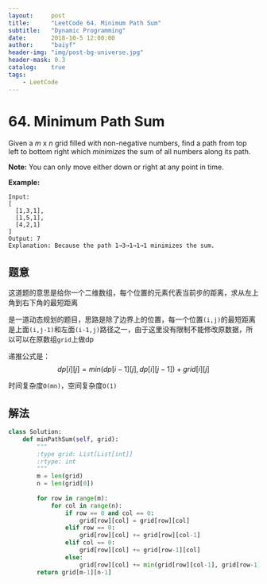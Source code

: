 ```yaml
---
layout:     post
title:      "LeetCode 64. Minimum Path Sum"
subtitle:   "Dynamic Programming"
date:       2018-10-5 12:00:00
author:     "baiyf"
header-img: "img/post-bg-universe.jpg"
header-mask: 0.3
catalog:    true
tags:
    - LeetCode
---
```


# 64. Minimum Path Sum

Given a *m* x *n* grid filled with non-negative numbers, find a path from top left to bottom right which *minimizes* the sum of all numbers along its path.

**Note:** You can only move either down or right at any point in time.

**Example:**

```
Input:
[
  [1,3,1],
  [1,5,1],
  [4,2,1]
]
Output: 7
Explanation: Because the path 1→3→1→1→1 minimizes the sum.
```

## 题意

这道题的意思是给你一个二维数组，每个位置的元素代表当前步的距离，求从左上角到右下角的最短距离

是一道动态规划的题目，思路是除了边界上的位置，每一个位置`(i,j)`的最短距离是上面`(i,j-1)`和左面`(i-1,j)`路径之一，由于这里没有限制不能修改原数据，所以可以在原数组`grid`上做dp

递推公式是：$$dp[i][j] = min(dp[i-1][j], dp[i][j-1]) + grid[i][j]$$

时间复杂度`O(mn)`，空间复杂度`O(1)`

## 解法

```python
class Solution:
    def minPathSum(self, grid):
        """
        :type grid: List[List[int]]
        :rtype: int
        """
        m = len(grid)
        n = len(grid[0])
        
        for row in range(m):
            for col in range(n):
                if row == 0 and col == 0:
                    grid[row][col] = grid[row][col]
                elif row == 0:
                    grid[row][col] += grid[row][col-1]
                elif col == 0:
                    grid[row][col] += grid[row-1][col]
                else:
                    grid[row][col] += min(grid[row][col-1], grid[row-1][col])
        return grid[m-1][n-1]
```

